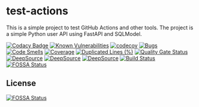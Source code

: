 # test-actions

This is a simple project to test GitHub Actions and other tools. The project is a simple Python user API using FastAPI and SQLModel.

[![Codacy Badge](https://app.codacy.com/project/badge/Grade/cb72c8385d32435cbd4fa370d0811cb2)](https://app.codacy.com/gh/manoelhc/test-actions/dashboard?utm_source=gh&utm_medium=referral&utm_content=&utm_campaign=Badge_grade)
[![Known Vulnerabilities](https://snyk.io/test/github/manoelhc/test-actions/badge.svg)](https://snyk.io/test/github/manoelhc/test-actions)
[![codecov](https://codecov.io/gh/manoelhc/test-actions/graph/badge.svg?token=H888II8WEN)](https://codecov.io/gh/manoelhc/test-actions)
[![Bugs](https://sonarcloud.io/api/project_badges/measure?project=manoelhc_test-actions&metric=bugs)](https://sonarcloud.io/summary/new_code?id=manoelhc_test-actions)
[![Code Smells](https://sonarcloud.io/api/project_badges/measure?project=manoelhc_test-actions&metric=code_smells)](https://sonarcloud.io/summary/new_code?id=manoelhc_test-actions)
[![Coverage](https://sonarcloud.io/api/project_badges/measure?project=manoelhc_test-actions&metric=coverage)](https://sonarcloud.io/summary/new_code?id=manoelhc_test-actions)
[![Duplicated Lines (%)](https://sonarcloud.io/api/project_badges/measure?project=manoelhc_test-actions&metric=duplicated_lines_density)](https://sonarcloud.io/summary/new_code?id=manoelhc_test-actions)
[![Quality Gate Status](https://sonarcloud.io/api/project_badges/measure?project=manoelhc_test-actions&metric=alert_status)](https://sonarcloud.io/summary/new_code?id=manoelhc_test-actions)
[![DeepSource](https://app.deepsource.com/gh/manoelhc/test-actions.svg/?label=active+issues&show_trend=true&token=mIKCccso-KAHSUB9eOIoNuBl)](https://app.deepsource.com/gh/manoelhc/test-actions/)
[![DeepSource](https://app.deepsource.com/gh/manoelhc/test-actions.svg/?label=resolved+issues&show_trend=true&token=mIKCccso-KAHSUB9eOIoNuBl)](https://app.deepsource.com/gh/manoelhc/test-actions/)
[![DeepSource](https://app.deepsource.com/gh/manoelhc/test-actions.svg/?label=code+coverage&show_trend=true&token=mIKCccso-KAHSUB9eOIoNuBl)](https://app.deepsource.com/gh/manoelhc/test-actions/)
[![Build Status](https://github.com/manoelhc/test-actions/actions/workflows/test.yaml/badge.svg)](https://github.com/manoelhc/test-actions/actions/workflows/test.yaml)
[![FOSSA Status](https://app.fossa.com/api/projects/git%2Bgithub.com%2Fmanoelhc%2Ftest-actions.svg?type=shield)](https://app.fossa.com/projects/git%2Bgithub.com%2Fmanoelhc%2Ftest-actions?ref=badge_shield)


## License
[![FOSSA Status](https://app.fossa.com/api/projects/git%2Bgithub.com%2Fmanoelhc%2Ftest-actions.svg?type=large)](https://app.fossa.com/projects/git%2Bgithub.com%2Fmanoelhc%2Ftest-actions?ref=badge_large)